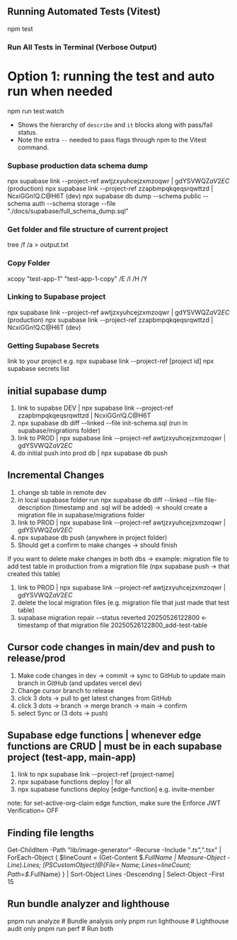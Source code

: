 ## Running Automated Tests (Vitest)

npm test

### Run All Tests in Terminal (Verbose Output)

# Option 1: running the test and auto run when needed
npm run test:watch

* Shows the hierarchy of `describe` and `it` blocks along with pass/fail status.
* Note the extra `--` needed to pass flags through npm to the Vitest command.

### Supbase production data schema dump
npx supabase link --project-ref awtjzxyuhcejzxmzoqwr | gdYSVWQZ$aV2EC$ (production)
npx supabase link --project-ref zzapbmpqkqeqsrqwttzd | NcxiGGn!Q.C@H6T (dev)
npx supabase db dump --schema public --schema auth --schema storage --file "./docs/supabase/full_schema_dump.sql"

### Get folder and file structure of current project
tree /f /a > output.txt

### Copy Folder
xcopy "test-app-1" "test-app-1-copy" /E /I /H /Y

### Linking to Supabase project
npx supabase link --project-ref awtjzxyuhcejzxmzoqwr | gdYSVWQZ$aV2EC$ (production)
npx supabase link --project-ref zzapbmpqkqeqsrqwttzd | NcxiGGn!Q.C@H6T (dev)

### Getting Supabase Secrets
link to your project e.g. npx supabase link --project-ref [project id]
npx supabase secrets list

## initial supabase dump
1. link to supabse DEV | npx supabase link --project-ref zzapbmpqkqeqsrqwttzd | NcxiGGn!Q.C@H6T
2. npx supabase db diff --linked --file init-schema.sql (run in supabase/migrations folder)
3. link to PROD | npx supabase link --project-ref awtjzxyuhcejzxmzoqwr | gdYSVWQZ$aV2EC$
4. do initial push into prod db | npx supabase db push

## Incremental Changes
1. change sb table in remote dev
2. in local supabase folder run npx supabase db diff --linked --file file-description (timestamp and .sql will be added)
-> should create a migration file in supabase/migrations folder
3. link to PROD | npx supabase link --project-ref awtjzxyuhcejzxmzoqwr | gdYSVWQZ$aV2EC$
4. npx supabase db push (anywhere in project folder)
5. Should get a confirm to make changes -> should finish

If you want to delete make changes in both dbs
-> example: migration file to add test table in production from a migration file (npx supabase push -> that created this table)
1. link to PROD | npx supabase link --project-ref awtjzxyuhcejzxmzoqwr | gdYSVWQZ$aV2EC$
2. delete the local migration files (e.g. migration file that just made that test table)
3. supabase migration repair --status reverted 20250526122800 <- timestamp of that migration file 20250526122800_add-test-table

## Cursor code changes in main/dev and push to release/prod
1. Make code changes in dev -> commit -> sync to GitHub to update main branch in GitHub (and updates vercel dev)
2. Change cursor branch to release
3. click 3 dots -> pull to get latest changes from GitHub
4. click 3 dots -> branch -> merge branch -> main -> confirm
5. select Sync or (3 dots -> push)

## Supabase edge functions | whenever edge functions are CRUD | must be in each supabase project (test-app, main-app)
1. link to npx supabase link --project-ref [project-name]
2. npx supabase functions deploy | for all
3. npx supabase functions deploy [edge-function] e.g. invite-member

note: for set-active-org-claim edge function, make sure the Enforce JWT Verification= OFF

## Finding file lengths
Get-ChildItem -Path "lib/image-generator" -Recurse -Include "*.ts","*.tsx" | ForEach-Object { $lineCount = (Get-Content $_.FullName | Measure-Object -Line).Lines; [PSCustomObject]@{File=$_.Name; Lines=$lineCount; Path=$_.FullName} } | Sort-Object Lines -Descending | Select-Object -First 15

## Run bundle analyzer and lighthouse
pnpm run analyze     # Bundle analysis only
pnpm run lighthouse  # Lighthouse audit only
pnpm run perf        # Run both